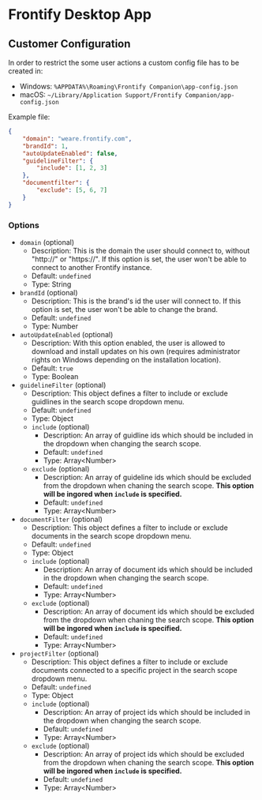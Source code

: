 # Frontify Desktop App

## Customer Configuration

In order to restrict the some user actions a custom config file has to be created in:

- Windows: `%APPDATA%\Roaming\Frontify Companion\app-config.json`
- macOS: `~/Library/Application Support/Frontify Companion/app-config.json`

Example file:

``` json
{
    "domain": "weare.frontify.com",
    "brandId": 1,
    "autoUpdateEnabled": false,
    "guidelineFilter": {
        "include": [1, 2, 3]
    },
    "documentfilter": {
        "exclude": [5, 6, 7]
    }
}
```

### Options

- `domain` (optional)
    - Description: This is the domain the user should connect to, without "http://" or "https://". If this option is set, the user won't be able to connect to another Frontify instance.
    - Default: `undefined`
    - Type: String
- `brandId` (optional)
    - Description: This is the brand's id the user will connect to. If this option is set, the user won't be able to change the brand.
    - Default: `undefined`
    - Type: Number
- `autoUpdateEnabled` (optional)
    - Description: With this option enabled, the user is allowed to download and install updates on his own (requires administrator rights on Windows depending on the installation location).
    - Default: `true`
    - Type: Boolean
- `guidelineFilter` (optional)
    - Description: This object defines a filter to include or exclude guidlines in the search scope dropdown menu.
    - Default: `undefined`
    - Type: Object
    - `include` (optional)
        - Description: An array of guidline ids which should be included in the dropdown when changing the search scope.
        - Default: `undefined`
        - Type: Array\<Number>
    - `exclude` (optional)
        - Description: An array of guideline ids which should be excluded from the dropdown when chaning the search scope. **This option will be ingored when `include` is specified.**
        - Default: `undefined`
        - Type: Array\<Number>
- `documentFilter` (optional)
    - Description: This object defines a filter to include or exclude documents in the search scope dropdown menu.
    - Default: `undefined`
    - Type: Object
    - `include` (optional)
        - Description: An array of document ids which should be included in the dropdown when changing the search scope.
        - Default: `undefined`
        - Type: Array\<Number>
    - `exclude` (optional)
        - Description: An array of document ids which should be excluded from the dropdown when chaning the search scope. **This option will be ingored when `include` is specified.**
        - Default: `undefined`
        - Type: Array\<Number>
- `projectFilter` (optional)
    - Description: This object defines a filter to include or exclude documents connected to a specific project in the search scope dropdown menu.
    - Default: `undefined`
    - Type: Object
    - `include` (optional)
        - Description: An array of project ids which should be included in the dropdown when changing the search scope.
        - Default: `undefined`
        - Type: Array\<Number>
    - `exclude` (optional)
        - Description: An array of project ids which should be excluded from the dropdown when chaning the search scope. **This option will be ingored when `include` is specified.**
        - Default: `undefined`
        - Type: Array\<Number>

